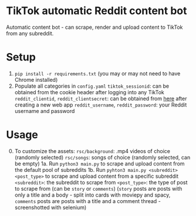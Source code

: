 # TikTok automatic Reddit content bot
Automatic content bot - can scrape, render and upload content to TikTok from any subreddit.
# Setup
1. `pip install -r requirements.txt` (you may or may not need to have Chrome installed)
2. Populate all categories in `config.yaml`
   `tiktok_sessionid`: can be obtained from the cookie header after logging into any TikTok
   `reddit_clientid`, `reddit_clientsecret`: can be obtained from [here](https://www.reddit.com/prefs/apps/) after creating a new web app
   `reddit_username`, `reddit_password`: your Reddit username and password
# Usage
0. To customize the assets:
   `rsc/background`: .mp4 videos of choice (randomly selected)
   `rsc/songs`: songs of choice (randomly selected, can be empty)
1a. Run `python3 main.py` to scrape and upload content from the default pool of subreddits
1b. Run `pyhton3 main.py <subreddit> <post_type>` to scrape and upload content from a specific subreddit
   `<subreddit>`: the subreddit to scrape from
   `<post_type>`: the type of post to scrape from (can be `story` or `comments`)
   (`story` posts are posts with only a title and a body - split into cards with moviepy and spacy, 
   `comments` posts are posts with a title and a comment thread - screenshotted with selenium)
